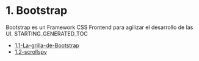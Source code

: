 # 1. Bootstrap

Bootstrap es un Framework CSS Frontend para agilizar el desarrollo de
las UI.
STARTING_GENERATED_TOC



[comment]:STARTING_GENERATED_TOC

* [1.1-La-grilla-de-Bootstrap](<./content/1.1-La-grilla-de-Bootstrap.md>)
* [1.2-scrollspy](<./content/1.2-scrollspy.md>)

[comment]:ENDING_GENERATED_TOC
